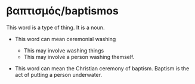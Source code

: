 # βαπτισμός/baptismos  
This word is a type of thing. It is a noun. 

* This word can mean ceremonial washing
    * This may involve washing things
    * This may involve a person washing themself.

* This word can mean the Christian ceremony of baptism. Baptism is the act of putting a person underwater.
